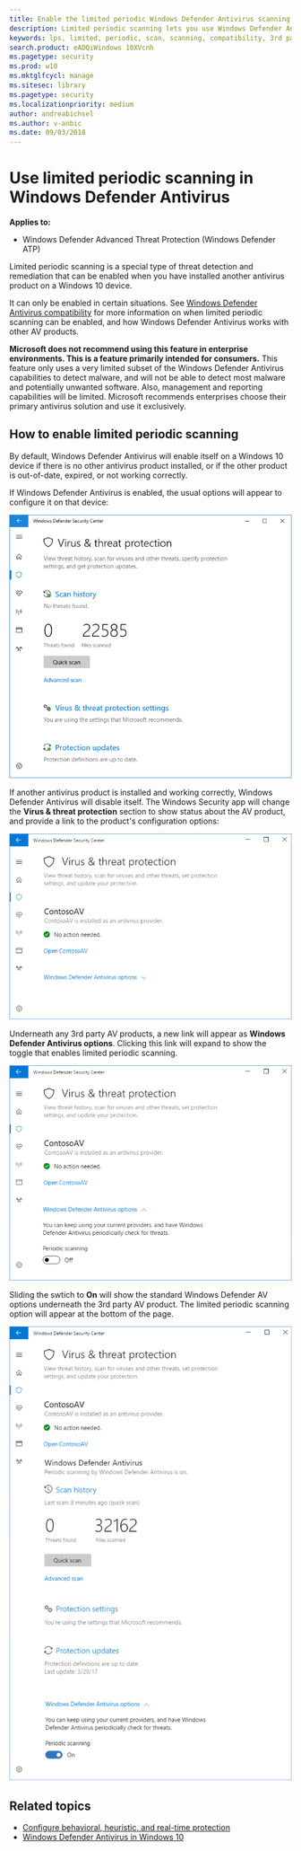 ```yaml
---
title: Enable the limited periodic Windows Defender Antivirus scanning feature
description: Limited periodic scanning lets you use Windows Defender Antivirus in addition to your other installed AV providers
keywords: lps, limited, periodic, scan, scanning, compatibility, 3rd party, other av, disable
search.product: eADQiWindows 10XVcnh
ms.pagetype: security
ms.prod: w10
ms.mktglfcycl: manage
ms.sitesec: library
ms.pagetype: security
ms.localizationpriority: medium
author: andreabichsel
ms.author: v-anbic
ms.date: 09/03/2018
---
```




# Use limited periodic scanning in Windows Defender Antivirus

**Applies to:**

- Windows Defender Advanced Threat Protection (Windows Defender ATP)

Limited periodic scanning is a special type of threat detection and remediation that can be enabled when you have installed another antivirus product on a Windows 10 device.

It can only be enabled in certain situations. See [Windows Defender Antivirus compatibility](windows-defender-antivirus-compatibility.md) for more information on when limited periodic scanning can be enabled, and how Windows Defender Antivirus works with other AV products.

**Microsoft does not recommend using this feature in enterprise environments. This is a feature primarily intended for consumers.** This feature only uses a very limited subset of the Windows Defender Antivirus capabilities to detect malware, and will not be able to detect most malware and potentially unwanted software. Also, management and reporting capabilities will be limited. Microsoft recommends enterprises choose their primary antivirus solution and use it exclusively.

## How to enable limited periodic scanning

By default, Windows Defender Antivirus will enable itself on a Windows 10 device if there is no other antivirus product installed, or if the other product is out-of-date, expired, or not working correctly.

If Windows Defender Antivirus is enabled, the usual options will appear to configure it on that device:

![Windows Security app showing Windows Defender AV options, including scan options, settings, and update options](images/vtp-wdav.png)

If another antivirus product is installed and working correctly, Windows Defender Antivirus will disable itself. The Windows Security app will change the **Virus & threat protection** section to show status about the AV product, and provide a link to the product's configuration options:

![Windows Security app showing ContosoAV as the installed and running antivirus provider. There is a single link to open ContosoAV settings.](images/vtp-3ps.png)

Underneath any 3rd party AV products, a new link will appear as **Windows Defender Antivirus options**. Clicking this link will expand to show the toggle that enables limited periodic scanning. 

![The limited periodic option is a toggle to enable or disable **periodic scanning**](images/vtp-3ps-lps.png)

Sliding the swtich to **On** will show the standard Windows Defender AV options underneath the 3rd party AV product. The limited periodic scanning option will appear at the bottom of the page.

![When enabled, periodic scanning shows the normal Windows Defender Antivirus options](images/vtp-3ps-lps-on.png)

## Related topics

- [Configure behavioral, heuristic, and real-time protection](configure-protection-features-windows-defender-antivirus.md)
- [Windows Defender Antivirus in Windows 10](windows-defender-antivirus-in-windows-10.md)
